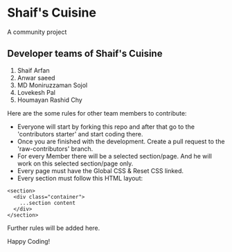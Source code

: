 # Shaif's Cuisine

A community project

## Developer teams of Shaif's Cuisine

1. Shaif Arfan
1. Anwar saeed
1. MD Moniruzzaman Sojol
1. Lovekesh Pal
1. Houmayan Rashid Chy

Here are the some rules for other team members to contribute:

- Everyone will start by forking this repo and after that go to the 'contributors starter' and start coding there.
- Once you are finished with the development. Create a pull request to the 'raw-contributors' branch.
- For every Member there will be a selected section/page. And he will work on this selected section/page only.
- Every page must have the Global CSS & Reset CSS linked.
- Every section must follow this HTML layout:

```
<section>
  <div class="container">
    ...section content
  </div>
</section>
```

Further rules will be added here.

Happy Coding!
